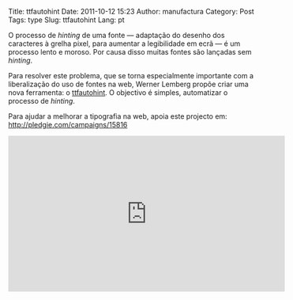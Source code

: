 Title: ttfautohint
Date: 2011-10-12 15:23
Author: manufactura
Category: Post
Tags: type
Slug: ttfautohint
Lang: pt

O processo de *hinting* de uma fonte — adaptação do desenho dos caracteres
à grelha pixel, para aumentar a legibilidade em ecrã — é um processo
lento e moroso. Por causa disso muitas fontes são lançadas sem
*hinting*.

Para resolver este problema, que se torna especialmente importante com a
liberalização do uso de fontes na web, Werner Lemberg propõe criar uma
nova ferramenta: o [ttfautohint](http://www.freetype.org/ttfautohint). O
objectivo é simples, automatizar o processo de *hinting*.

Para ajudar a melhorar a tipografia na web, apoia este projecto em:
<http://pledgie.com/campaigns/15816>

<iframe width="560" height="315" src="http://www.youtube.com/embed/81ioae5XNew?rel=0" frameborder="0" allowfullscreen></iframe>

